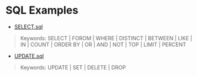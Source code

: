 # SQL Examples

- [SELECT.sql](https://github.com/m-bashari-m/sql-examples/blob/main/SELECT.sql)

> Keywords: SELECT | FOROM | WHERE | DISTINCT | BETWEEN | LIKE | IN | COUNT | ORDER BY | OR | AND | NOT | TOP | LIMIT | PERCENT

- [UPDATE.sql](https://github.com/m-bashari-m/sql-examples/blob/main/UPDATE.sql)

> Keywords: UPDATE | SET | DELETE | DROP

